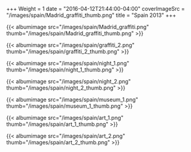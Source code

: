 +++
Weight = 1
date = "2016-04-12T21:44:00-04:00"
coverImageSrc = "/images/spain/Madrid_graffiti_thumb.png"
title = "Spain 2013"
+++

{{< albumimage src="/images/spain/Madrid_graffiti.png" thumb="/images/spain/Madrid_graffiti_thumb.png" >}}

{{< albumimage src="/images/spain/graffiti_2.png" thumb="/images/spain/graffiti_2_thumb.png" >}}

{{< albumimage src="/images/spain/night_1.png" thumb="/images/spain/night_1_thumb.png" >}}

{{< albumimage src="/images/spain/night_2.png" thumb="/images/spain/night_2_thumb.png" >}}

{{< albumimage src="/images/spain/museum_1.png" thumb="/images/spain/museum_1_thumb.png" >}}

{{< albumimage src="/images/spain/art_1.png" thumb="/images/spain/art_1_thumb.png" >}}

{{< albumimage src="/images/spain/art_2.png" thumb="/images/spain/art_2_thumb.png" >}}

